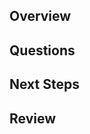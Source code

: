 ## Overview

<!--
One to two sentence description of the issue you are encountering or trying to solve.

Link to related issue. Type `closes #RELATED_ISSUE_NUMBER` to establish a link.
-->

## Questions

<!-- If relevant, write a list of questions that you would like to discuss related to the changes that you have made. -->

## Next Steps

<!-- If incomplete, create a task list of items that are still being worked on within the Pull Request. -->

## Review

<!-- If complete, or ready for :eyes:, use @mentions for quick questions, specific feedback, and progress updates. -->
